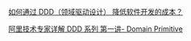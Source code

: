 [如何通过 DDD（领域驱动设计） 降低软件开发的成本？](https://www.phodal.com/blog/use-ddd-reduce-software-cost/)

[阿里技术专家详解 DDD 系列 第一讲- Domain Primitive](https://zhuanlan.zhihu.com/p/340911587)
